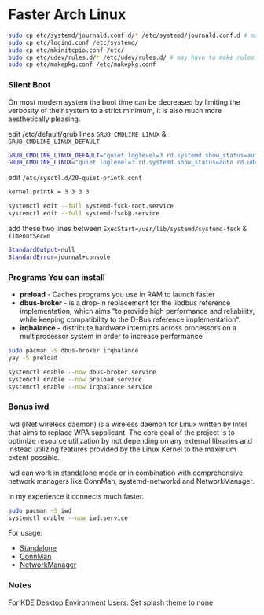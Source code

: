 # Faster Arch Linux

```sh
sudo cp etc/systemd/journald.conf.d/* /etc/systemd/journald.conf.d # may have to make journald.conf.d 
sudo cp etc/logind.conf /etc/systemd/
sudo cp etc/mkinitcpio.conf /etc/
sudo cp etc/udev/rules.d/* /etc/udev/rules.d/ # may have to make rules.d
sudo cp etc/makepkg.conf /etc/makepkg.conf
```


### Silent Boot
On most modern system the boot time can be decreased by limiting the verbosity of their system to a strict minimum, it is also much more aesthetically pleasing.

edit /etc/default/grub lines `GRUB_CMDLINE_LINUX` & `GRUB_CMDLINE_LINUX_DEFAULT`

```sh
GRUB_CMDLINE_LINUX_DEFAULT="quiet loglevel=3 rd.systemd.show_status=auto rd.udev.log_priority=3 vt.global_cursor_default=0 i915.fastboot=1"
GRUB_CMDLINE_LINUX="quiet loglevel=3 rd.systemd.show_status=auto rd.udev.log_priority=3 vt.global_cursor_default=0 i915.fastboot=1"
```

edit `/etc/sysctl.d/20-quiet-printk.conf`
```sh
kernel.printk = 3 3 3 3
```

```sh
systemctl edit --full systemd-fsck-root.service
systemctl edit --full systemd-fsck@.service
```

add these two lines between `ExecStart=/usr/lib/systemd/systemd-fsck` & `TimeoutSec=0`

```sh
StandardOutput=null
StandardError=journal+console
```

### Programs You can install
* **preload** - Caches programs you use in RAM to launch faster
* **dbus-broker** - is a drop-in replacement for the libdbus reference implementation, which aims "to provide high performance and reliability, while keeping compatibility to the D-Bus reference implementation".
* **irqbalance** - distribute hardware interrupts across processors on a multiprocessor system in order to increase performance


```sh
sudo pacman -S dbus-broker irqbalance
yay -S preload

systemctl enable --now dbus-broker.service
systemctl enable --now preload.service
systemctl enable --now irqbalance.service
```

### Bonus iwd
iwd (iNet wireless daemon) is a wireless daemon for Linux written by Intel that aims to replace WPA supplicant. The core goal of the project is to optimize resource utilization by not depending on any external libraries and instead utilizing features provided by the Linux Kernel to the maximum extent possible.

iwd can work in standalone mode or in combination with comprehensive network managers like ConnMan, systemd-networkd and NetworkManager. 

In my experience it connects much faster.

```sh
sudo pacman -S iwd
systemctl enable --now iwd.service
```

For usage:
* [Standalone](https://wiki.archlinux.org/index.php/Iwd#iwctl)
* [ConnMan](https://wiki.archlinux.org/index.php/ConnMan#Using_iwd_instead_of_wpa_supplicant)
* [NetworkManager](https://wiki.archlinux.org/index.php/NetworkManager#Using_iwd_as_the_Wi-Fi_backend)

### Notes
For KDE Desktop Environment Users:
Set splash theme to none